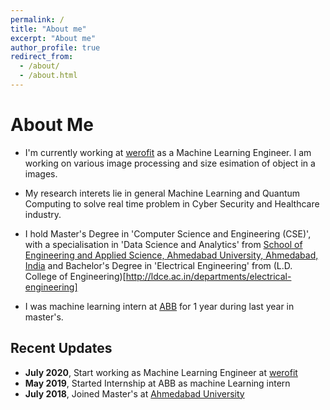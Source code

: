```yaml
---
permalink: /
title: "About me"
excerpt: "About me"
author_profile: true
redirect_from: 
  - /about/
  - /about.html
---
```


About Me
======

* I'm currently working at [werofit](https://wero.fit/) as a Machine Learning Engineer. I am working on various image processing and size esimation of object in a images.

* My research interets lie in general Machine Learning and Quantum Computing to solve real time problem in Cyber Security and Healthcare industry.

* I hold Master's Degree in 'Computer Science and Engineering (CSE)', with a specialisation in 'Data Science and Analytics' from [School of Engineering and Applied Science, Ahmedabad University, Ahmedabad, India](https://ahduni.edu.in/seas/) and Bachelor's Degree in 'Electrical Engineering' from (L.D. College of Engineering)[http://ldce.ac.in/departments/electrical-engineering]

* I was machine learning intern at [ABB](https://global.abb/group/en) for 1 year during last year in master's.

Recent Updates
------

* **July 2020**, Start working as Machine Learning Engineer at [werofit](https://wero.fit/)
* **May 2019**, Started Internship at ABB as machine Learning intern
* **July 2018**, Joined Master's at [Ahmedabad University](https://ahduni.edu.in/seas/)
